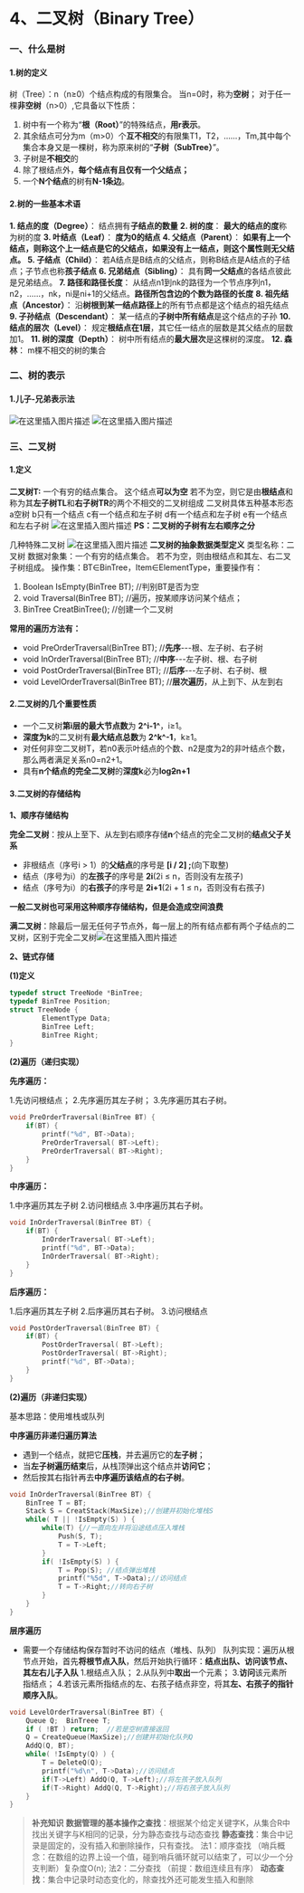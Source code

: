 # 4、二叉树（Binary Tree）

### 一、什么是树

#### 1.树的定义

树（Tree）：n（n≥0）个结点构成的有限集合。 当n=0时，称为**空树**； 对于任一棵**非空树**（n>0）,它具备以下性质：

1. 树中有一个称为“**根（Root）**”的特殊结点，**用r表示**。
2. 其余结点可分为m（m>0）个**互不相交**的有限集T1，T2，……，Tm,其中每个集合本身又是一棵树，称为原来树的“**子树（SubTree）**”。
3. 子树是**不相交**的
4. 除了根结点外，**每个结点有且仅有一个父结点；**
5. 一个**N个结点**的树有**N-1条边**。

#### 2.树的一些基本术语

**1. 结点的度（Degree）**： 结点拥有**子结点的数量** **2. 树的度**： **最大的结点的度**称为树的度 **3. 叶结点（Leaf）**： **度为0的结点** **4. 父结点（Parent）**： **如果有上一个结点，则称这个上一结点是它的父结点，如果没有上一结点，则这个属性则无父结点。** **5. 子结点（Child）**： 若A结点是B结点的父结点，则称B结点是A结点的子结点；子节点也称**孩子结点** **6. 兄弟结点（Sibling）**： 具有**同一父结点**的各结点彼此是兄弟结点。 **7. 路径和路径长度**： 从结点n1到nk的路径为一个节点序列n1，n2，……，nk，ni是ni+1的父结点。**路径所包含边的个数为路径的长度** **8. 祖先结点（Ancestor）**： 沿**树根到某一结点路径上**的所有节点都是这个结点的祖先结点 **9. 子孙结点（Descendant）**： 某一结点的**子树中所有结点**是这个结点的子孙 **10. 结点的层次（Level）**： 规定**根结点在1层**，其它任一结点的层数是其父结点的层数加1。 **11. 树的深度（Depth）**： 树中所有结点的**最大层次**是这棵树的深度。 **12. 森林**： m棵不相交的树的集合

### 二、树的表示

#### 1.儿子-兄弟表示法

![在这里插入图片描述](https://img-blog.csdnimg.cn/20200314233156300.png?x-oss-process=image/watermark,type\_ZmFuZ3poZW5naGVpdGk,shadow\_10,text\_aHR0cHM6Ly9ibG9nLmNzZG4ubmV0L3FxXzQ1ODkwNTMz,size\_16,color\_FFFFFF,t\_70) ![在这里插入图片描述](https://img-blog.csdnimg.cn/20200314233357493.png?x-oss-process=image/watermark,type\_ZmFuZ3poZW5naGVpdGk,shadow\_10,text\_aHR0cHM6Ly9ibG9nLmNzZG4ubmV0L3FxXzQ1ODkwNTMz,size\_16,color\_FFFFFF,t\_70)

### 三、二叉树

#### 1.定义

**二叉树T:** 一个有穷的结点集合。 这个结点**可以为空** 若不为空，则它是由**根结点**和称为其**左子树TL**和**右子树TR**的两个不相交的二叉树组成 二叉树具体五种基本形态 a空树 b只有一个结点 c有一个结点和左子树 d有一个结点和左子树 e有一个结点和左右子树 ![在这里插入图片描述](https://img-blog.csdnimg.cn/2020031423393910.png) **PS：二叉树的子树有左右顺序之分**

几种特殊二叉树 ![在这里插入图片描述](https://img-blog.csdnimg.cn/20200314234316257.png?x-oss-process=image/watermark,type\_ZmFuZ3poZW5naGVpdGk,shadow\_10,text\_aHR0cHM6Ly9ibG9nLmNzZG4ubmV0L3FxXzQ1ODkwNTMz,size\_16,color\_FFFFFF,t\_70) **二叉树的抽象数据类型定义** 类型名称：二叉树 数据对象集：一个有穷的结点集合。 若不为空，则由根结点和其左、右二叉子树组成。 操作集：BT∈BinTree，Item∈ElementType，重要操作有：

1. Boolean IsEmpty(BinTree BT); //判别BT是否为空
2. void Traversal(BinTree BT); //遍历，按某顺序访问某个结点；
3. BinTree CreatBinTree(); //创建一个二叉树

**常用的遍历方法有：**

* void PreOrderTraversal(BinTree BT); //**先序**---根、左子树、右子树
* void InOrderTraversal(BinTree BT); //**中序**---左子树、根、右子树
* void PostOrderTraversal(BinTree BT); //**后序**---左子树、右子树、根
* void LevelOrderTraversal(BinTree BT); //**层次遍历**，从上到下、从左到右

#### 2.二叉树的几个重要性质

* 一个二叉树**第i层的最大节点数**为 **2^i-1^**，i≥1。
* **深度为k**的二叉树有**最大结点总数**为 **2^k^-1**，k≥1。
* 对任何非空二叉树T，若n0表示叶结点的个数、n2是度为2的非叶结点个数，那么两者满足关系n0=n2+1。
* 具有**n个结点的完全二叉树**的**深度k**必为**log**~~**2**~~**n+1**

#### 3.二叉树的存储结构

**1、顺序存储结构**

**完全二叉树**：按从上至下、从左到右顺序存储**n**个结点的完全二叉树的**结点父子关系**

* 非根结点（序号i > 1）的**父结点**的序号是 **\[i / 2] ;**(向下取整)
* 结点（序号为i）的**左孩子**的序号是 **2i**(2i ≤ n，否则没有左孩子)
* 结点（序号为i）的**右孩子**的序号是 **2i+1**(2i + 1 ≤ n，否则没有右孩子)

**一般二叉树也可采用这种顺序存储结构，但是会造成空间浪费**

**满二叉树**：除最后一层无任何子节点外，每一层上的所有结点都有两个子结点的二叉树，区别于完全二叉树![在这里插入图片描述](https://img-blog.csdnimg.cn/20201019091648890.png#pic\_center)

**2、链式存储**

**(1)定义**

```cpp
typedef struct TreeNode *BinTree;
typedef BinTree Position;
struct TreeNode {
		ElementType Data;
		BinTree Left;
		BinTree Right;
}
```

**(2)遍历（递归实现）**

**先序遍历：**

1.先访问根结点； 2.先序遍历其左子树； 3.先序遍历其右子树。

```cpp
void PreOrderTraversal(BinTree BT) {
	if(BT) {
		printf("%d", BT->Data);
		PreOrderTraversal( BT->Left);
		PreOrderTraversal( BT->Right);
	}
}
```

**中序遍历：**

1.中序遍历其左子树 2.访问根结点 3.中序遍历其右子树。

```cpp
void InOrderTraversal(BinTree BT) {
	if(BT) {
		InOrderTraversal( BT->Left);
		printf("%d", BT->Data);
		InOrderTraversal( BT->Right);
	}
}
```

**后序遍历：**

1.后序遍历其左子树 2.后序遍历其右子树。 3.访问根结点

```cpp
void PostOrderTraversal(BinTree BT) {
	if(BT) {
		PostOrderTraversal( BT->Left);
		PostOrderTraversal( BT->Right);
		printf("%d", BT->Data);
	}
}
```

**(2)遍历（非递归实现）**

基本思路：使用堆栈或队列

**中序遍历非递归遍历算法**

* 遇到一个结点，就把它**压栈**，并去遍历它的**左子树**；
* 当**左子树遍历结束**后，从栈顶弹出这个结点并**访问它**；
* 然后按其右指针再去**中序遍历该结点的右子树**。

```cpp
void InOrderTraversal(BinTree BT) {
	BinTree T = BT;
	Stack S = CreatStack(MaxSize);//创建并初始化堆栈S
	while( T || !IsEmpty(S) ) {
		while(T) {//一直向左并将沿途结点压入堆栈
			Push(S, T);
			T = T->Left;
		}
		if( !IsEmpty(S) ) {
			T = Pop(S);	//结点弹出堆栈
			printf("%5d", T->Data);//访问结点
			T = T->Right;//转向右子树
		}
	}
}
```

**层序遍历**

* 需要一个存储结构保存暂时不访问的结点（堆栈、队列） 队列实现：遍历从根节点开始，首先**将根节点入队**，然后开始执行循环：**结点出队、访问该节点、其左右儿子入队** 1.根结点入队； 2.从队列中**取出**一个元素； 3.**访问**该元素所指结点； 4.若该元素所指结点的左、右孩子结点非空，将其**左、右孩子的指针顺序入队**。

```cpp
void LevelOrderTraversal(BinTree BT) {
	Queue Q;  BinTreee T;
	if ( !BT ) return;	//若是空树直接返回
	Q = CreateQueue(MaxSize);//创建并初始化队列Q
	AddQ(Q, BT);
	while( !IsEmpty(Q) ) {
		T = DeleteQ(Q);
		printf("%d\n", T->Data);//访问结点
		if(T->Left) AddQ(Q, T->Left);//将左孩子放入队列
		if(T->Right) AddQ(Q, T->Right);//将右孩子放入队列
	}
}
```

> **补充知识** **数据管理的基本操作之查找**：根据某个给定关键字K，从集合R中找出关键字与K相同的记录，分为静态查找与动态查找 **静态查找**：集合中记录是固定的，没有插入和删除操作，只有查找。 法1：顺序查找 （哨兵概念：在数组的边界上设一个值，碰到哨兵循环就可以结束了，可以少一个分支判断）复杂度O(n); 法2：二分查找 （前提：数组连续且有序） **动态查找**：集合中记录时动态变化的，除查找外还可能发生插入和删除
